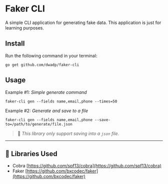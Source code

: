 
# Faker CLI

A simple CLI application for generating fake data. This application is just for learning purposes.

## Install
Run the following command in your terminal:
```
go get github.com/dwadp/faker-cli
```

## Usage
Example #1: _Simple generate command_
```
faker-cli gen --fields name,email,phone --times=50
```

Example #2: _Generate and save to a file_
```
faker-cli gen --fields name,email,phone --save-to=/path/to/generate/file.json
```

> 📘 _This library only support saving into a `json` file._

---

## 🧾 Libraries Used
- Cobra [https://github.com/spf13/cobra](https://github.com/spf13/cobra)
- Faker [https://github.com/bxcodec/faker](https://github.com/bxcodec/faker)